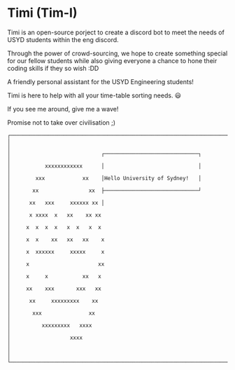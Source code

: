 # Timi (Tim-I)

Timi is an open-source porject to create a discord bot to meet the needs of USYD students within the eng discord.

Through the power of crowd-sourcing, we hope to create something special for our fellow students while also giving everyone a chance to hone their coding skills if they so wish :DD

A friendly personal assistant for the USYD Engineering students!

Timi is here to help with all your time-table sorting needs.
😃

If you see me around, give me a wave!

Promise not to take over civilisation ;)

```
┌──────────────────────────────────────────────────────────────────────────────┐
│                                                                              │
│                             ┌──────────────────────────────┐                 │
│           xxxxxxxxxxxx      │                              │                 │
│        xxx            xx    │Hello University of Sydney!   │                 │
│       xx                xx  ├──────────────────────────────┘                 │
│      xx   xxx     xxxxxx xx │                                                │
│      x xxxx  x   xx    xx xx                                                 │
│     x  x  x  x   x  x   x  x                                                 │
│     x  x    xx   xx   xx    x                                                │
│     x  xxxxxx     xxxxx     x                                                │
│     x                      xx                                                │
│     x     x           xx   x                                                 │
│     xx    xxx       xxx   xx                                                 │
│      xx     xxxxxxxxx    xx                                                  │
│       xxx               xx                                                   │
│          xxxxxxxxx   xxxx                                                    │
│                   xxxx                                                       │
│                                                                              │
└──────────────────────────────────────────────────────────────────────────────┘
```

